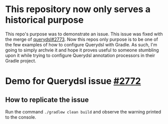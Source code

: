 # This repository now only serves a historical purpose
This repo's purpose was to demonstrate an issue. This issue was fixed with the merge of [querydsl#2773](https://github.com/querydsl/querydsl/pull/2773). Now this repos only purpose is to be one of the few examples of how to configure Querydsl with Gradle. As such, I'm going to simply archvie it and hope it proves useful to someone stumbling upon it while trying to configure Querydsl annotation processors in their Gradle project.


# Demo for Querydsl issue [#2772](https://github.com/querydsl/querydsl/issues/2772)

## How to replicate the issue
Run the command `./gradlew clean build` and observe the warning printed to the console.
